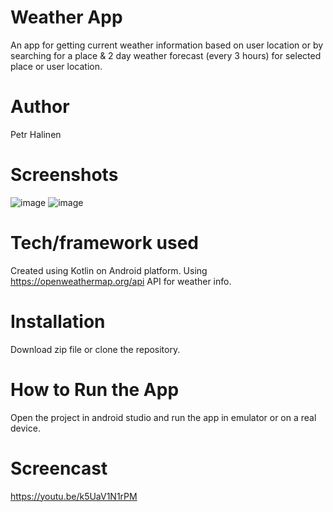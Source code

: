 # Weather App
An app for getting current weather information based on user location or by searching for a place &
2 day weather forecast (every 3 hours) for selected place or user location.
# Author
Petr Halinen
# Screenshots
![image](https://user-images.githubusercontent.com/72746614/169691086-bf8773ba-12eb-44c4-ba54-a69ffc0390c9.png) ![image](https://user-images.githubusercontent.com/72746614/169691102-45f054a9-93fb-4446-8526-ce008408cb5e.png)
# Tech/framework used
Created using Kotlin on Android platform. Using https://openweathermap.org/api API for weather info.
# Installation
Download zip file or clone the repository.
# How to Run the App
Open the project in android studio and run the app in emulator or on a real device.
# Screencast
https://youtu.be/k5UaV1N1rPM
